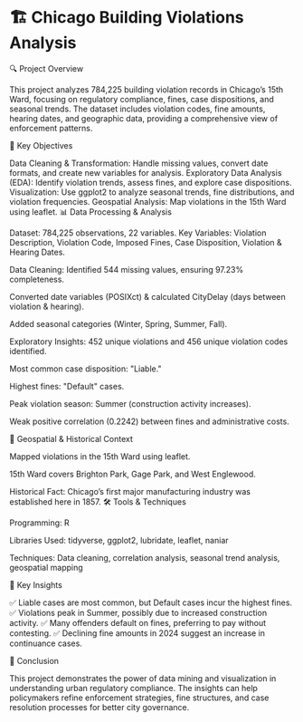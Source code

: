 # 🏗️ Chicago Building Violations Analysis

🔍 Project Overview

This project analyzes 784,225 building violation records in Chicago’s 15th Ward, focusing on regulatory compliance, fines, case dispositions, and seasonal trends. The dataset includes violation codes, fine amounts, hearing dates, and geographic data, providing a comprehensive view of enforcement patterns.

🚀 Key Objectives

Data Cleaning & Transformation: Handle missing values, convert date formats, and create new variables for analysis.
Exploratory Data Analysis (EDA): Identify violation trends, assess fines, and explore case dispositions.
Visualization: Use ggplot2 to analyze seasonal trends, fine distributions, and violation frequencies.
Geospatial Analysis: Map violations in the 15th Ward using leaflet.
📊 Data Processing & Analysis

Dataset: 784,225 observations, 22 variables.
Key Variables: Violation Description, Violation Code, Imposed Fines, Case Disposition, Violation & Hearing Dates.

Data Cleaning:
Identified 544 missing values, ensuring 97.23% completeness.

Converted date variables (POSIXct) & calculated CityDelay (days between violation & hearing).

Added seasonal categories (Winter, Spring, Summer, Fall).

Exploratory Insights:
452 unique violations and 456 unique violation codes identified.

Most common case disposition: "Liable."

Highest fines: "Default" cases.

Peak violation season: Summer (construction activity increases).

Weak positive correlation (0.2242) between fines and administrative costs.

📍 Geospatial & Historical Context

Mapped violations in the 15th Ward using leaflet.

15th Ward covers Brighton Park, Gage Park, and West Englewood.

Historical Fact: Chicago’s first major manufacturing industry was established here in 1857.
🛠️ Tools & Techniques

Programming: R

Libraries Used: tidyverse, ggplot2, lubridate, leaflet, naniar

Techniques: Data cleaning, correlation analysis, seasonal trend analysis, geospatial mapping

🔑 Key Insights

✅ Liable cases are most common, but Default cases incur the highest fines.
✅ Violations peak in Summer, possibly due to increased construction activity.
✅ Many offenders default on fines, preferring to pay without contesting.
✅ Declining fine amounts in 2024 suggest an increase in continuance cases.

📌 Conclusion

This project demonstrates the power of data mining and visualization in understanding urban regulatory compliance. The insights can help policymakers refine enforcement strategies, fine structures, and case resolution processes for better city governance.

